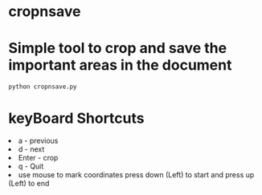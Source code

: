 # cropnsave

# Simple tool to crop and save the important areas in the document

`
python cropnsave.py
`

# keyBoard Shortcuts
<li>a - previous </li>
<li>d - next </li>
<li>Enter - crop </li>
<li>q - Quit </li>
<li>use mouse to mark coordinates press down (Left) to start and press up (Left) to end </li>